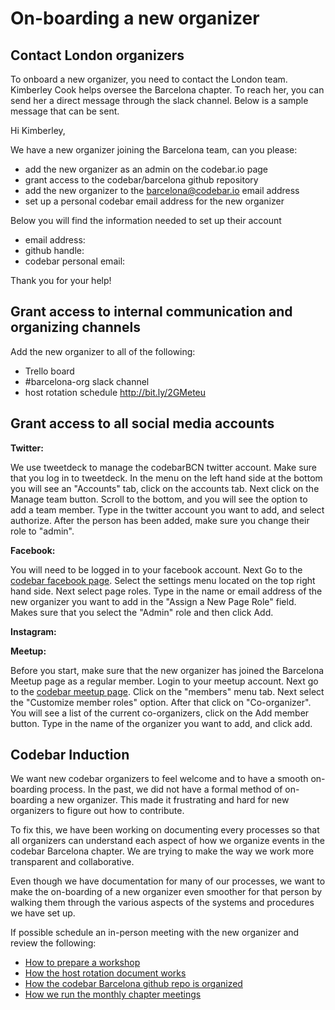 # On-boarding a new organizer

## Contact London organizers
To onboard a new organizer, you need to contact the London team. Kimberley Cook helps oversee the Barcelona chapter. To reach her, you can send her a direct message through the slack channel. Below is a sample message that can be sent.

Hi Kimberley,

We have a new organizer joining the Barcelona team, can you please:

- add the new organizer as an admin on the codebar.io page
- grant access to the codebar/barcelona github repository
- add the new organizer to the barcelona@codebar.io email address
- set up a personal codebar email address for the new organizer

Below you will find the information needed to set up their account  

- email address:
- github handle:
- codebar personal email:

Thank you for your help!


## Grant access to internal communication and organizing channels
Add the new organizer to all of the following:

- Trello board
- #barcelona-org slack channel
- host rotation schedule http://bit.ly/2GMeteu

## Grant access to all social media accounts

**Twitter:**

We use tweetdeck to manage the codebarBCN twitter account. Make sure that you log in to tweetdeck. In the menu on the left hand side at the bottom you will see an "Accounts" tab, click on the accounts tab. Next click on the Manage team button. Scroll to the bottom, and you will see the option to add a team member. Type in the twitter account you want to add, and select authorize. After the person has been added, make sure you change their role to "admin".

**Facebook:**

You will need to be logged in to your facebook account. Next Go to the [codebar facebook page](http://bit.ly/2Vambc7). Select the settings menu located on the top right hand side. Next select page roles. Type in the name or email address of the new organizer you want to add in the "Assign a New Page Role" field. Makes sure that you select the "Admin" role and then click Add.  

**Instagram:**

**Meetup:**

Before you start, make sure that the new organizer has joined the Barcelona Meetup page as a regular member. Login to your meetup account. Next go to the [codebar meetup page](https://www.meetup.com/Codebar-Barcelona/). Click on the "members" menu tab. Next select the "Customize member roles" option. After that click on "Co-organizer". You will see a list of the current co-organizers, click on the Add member button. Type in the name of the organizer you want to add, and click add.  

## Codebar Induction

We want new codebar organizers to feel welcome and to have a smooth on-boarding process. In the past, we did not have a formal method of on-boarding a new organizer. This made it frustrating and hard for new organizers to figure out how to contribute.

To fix this, we have been working on documenting every processes so that all organizers can understand each aspect of how we organize events in the codebar Barcelona chapter. We are trying to make the way we work more transparent and collaborative.

Even though we have documentation for many of our processes, we want to make the on-boarding of a new organizer even smoother for that person by walking them through the various aspects of the systems and procedures we have set up.

If possible schedule an in-person meeting with the new organizer and review the following:

- [How to prepare a workshop](https://github.com/codebar/barcelona/blob/master/processes/workshops-preparation/preparing-a-workshop.md)
- [How the host rotation document works](http://bit.ly/2Vambc7)
- [How the codebar Barcelona github repo is organized](https://github.com/codebar/barcelona)
- [How we run the monthly chapter meetings](https://github.com/codebar/barcelona/blob/master/processes/org-monthly-meetings/org-monthly-meetings.md)
